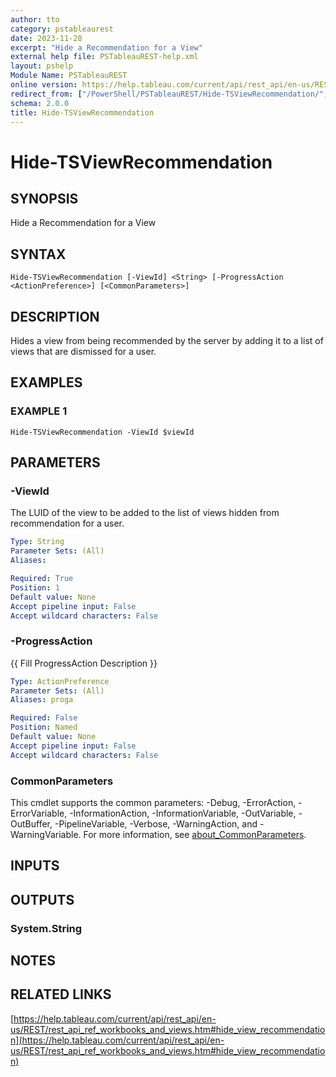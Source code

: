 ```yaml
---
author: tto
category: pstableaurest
date: 2023-11-28
excerpt: "Hide a Recommendation for a View"
external help file: PSTableauREST-help.xml
layout: pshelp
Module Name: PSTableauREST
online version: https://help.tableau.com/current/api/rest_api/en-us/REST/rest_api_ref_workbooks_and_views.htm#hide_view_recommendation
redirect_from: ["/PowerShell/PSTableauREST/Hide-TSViewRecommendation/", "/PowerShell/PSTableauREST/hide-tsviewrecommendation/", "/PowerShell/hide-tsviewrecommendation/"]
schema: 2.0.0
title: Hide-TSViewRecommendation
---
```


# Hide-TSViewRecommendation

## SYNOPSIS
Hide a Recommendation for a View

## SYNTAX

```
Hide-TSViewRecommendation [-ViewId] <String> [-ProgressAction <ActionPreference>] [<CommonParameters>]
```

## DESCRIPTION
Hides a view from being recommended by the server by adding it to a list of views that are dismissed for a user.

## EXAMPLES

### EXAMPLE 1
```
Hide-TSViewRecommendation -ViewId $viewId
```

## PARAMETERS

### -ViewId
The LUID of the view to be added to the list of views hidden from recommendation for a user.

```yaml
Type: String
Parameter Sets: (All)
Aliases:

Required: True
Position: 1
Default value: None
Accept pipeline input: False
Accept wildcard characters: False
```

### -ProgressAction
{{ Fill ProgressAction Description }}

```yaml
Type: ActionPreference
Parameter Sets: (All)
Aliases: proga

Required: False
Position: Named
Default value: None
Accept pipeline input: False
Accept wildcard characters: False
```

### CommonParameters
This cmdlet supports the common parameters: -Debug, -ErrorAction, -ErrorVariable, -InformationAction, -InformationVariable, -OutVariable, -OutBuffer, -PipelineVariable, -Verbose, -WarningAction, and -WarningVariable. For more information, see [about_CommonParameters](http://go.microsoft.com/fwlink/?LinkID=113216).

## INPUTS

## OUTPUTS

### System.String
## NOTES

## RELATED LINKS

[https://help.tableau.com/current/api/rest_api/en-us/REST/rest_api_ref_workbooks_and_views.htm#hide_view_recommendation](https://help.tableau.com/current/api/rest_api/en-us/REST/rest_api_ref_workbooks_and_views.htm#hide_view_recommendation)

